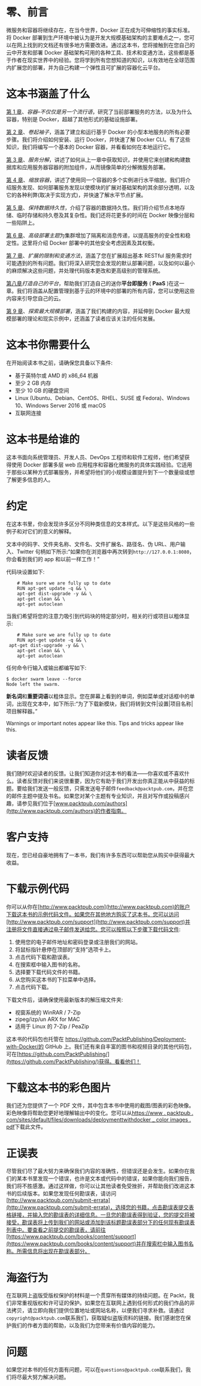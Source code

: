 # 零、前言

微服务和容器将继续存在，在当今世界，Docker 正在成为可伸缩性的事实标准。将 Docker 部署到生产环境中被认为是开发大规模基础架构的主要难点之一，您可以在网上找到的文档还有很多地方需要改进。通过这本书，您将接触到在您自己的云中开发和部署 Docker 基础架构可用的各种工具、技术和变通方法，这些都是基于作者在现实世界中的经验。您将学到所有您想知道的知识，以有效地在全球范围内扩展您的部署，并为自己构建一个弹性且可扩展的容器化云平台。

# 这本书涵盖了什么

[第 1 章](1.html)、*容器–不仅仅是另一个流行语*，研究了当前部署服务的方法，以及为什么容器，特别是 Docker，超越了其他形式的基础设施部署。

[第 2 章](2.html)、*卷起袖子*，涵盖了建立和运行基于 Docker 的小型本地服务的所有必要步骤。我们将介绍如何安装、运行 Docker，并快速了解 Docker CLI。有了这些知识，我们将编写一个基本的 Docker 容器，并看看如何在本地运行它。

[第 3 章](3.html)、*服务分解*，讲述了如何从上一章中获取知识，并使用它来创建和构建数据库和应用服务器容器的附加组件，从而镜像简单的分解微服务部署。

[第 4 章](4.html)、*缩放容器*，讲述了使用同一个容器的多个实例进行水平缩放。我们将介绍服务发现、如何部署服务发现以使模块的扩展对基础架构的其余部分透明，以及它的各种利弊(取决于实现方式)，并快速了解水平节点扩展。

[第 5 章](5.html)、*保持数据持久性*，介绍了容器的数据持久性。我们将介绍节点本地存储、临时存储和持久卷及其复杂性。我们还将花更多的时间在 Docker 映像分层和一些陷阱上。

[第 6 章](6.html)、*高级部署主题*为集群增加了隔离和消息传递，以提高服务的安全性和稳定性。这里将介绍 Docker 部署中的其他安全考虑因素及其权衡。

[第 7 章](7.html)、*扩展的限制和变通方法*，涵盖了您在扩展超出基本 RESTful 服务需求时可能遇到的所有问题。我们将深入研究您会发现的默认部署问题，以及如何以最小的麻烦解决这些问题，并处理代码版本更改和更高级别的管理系统。

[第八章](8.html)*打造自己的平台*，帮助我们打造自己的迷你**平台即服务** ( **PaaS** )在这一章。我们将涵盖从配置管理到基于云的环境中的部署的所有内容，您可以使用这些内容来引导您自己的云。

[第 9 章](9.html)、*探索最大规模部署*，涵盖了我们构建的内容，并延伸到 Docker 最大规模部署的理论和现实示例中，还涵盖了读者应该关注的任何发展。

# 这本书你需要什么

在开始阅读本书之前，请确保您具备以下条件:

*   基于英特尔或 AMD 的 x86_64 机器
*   至少 2 GB 内存
*   至少 10 GB 的硬盘空间
*   Linux (Ubuntu、Debian、CentOS、RHEL、SUSE 或 Fedora)、Windows 10、Windows Server 2016 或 macOS
*   互联网连接

# 这本书是给谁的

这本书面向系统管理员、开发人员、DevOps 工程师和软件工程师，他们希望获得使用 Docker 部署多层 web 应用程序和容器化微服务的具体实践经验。它适用于那些以某种方式部署服务，并希望将他们的小规模设置提升到下一个数量级或想了解更多信息的人。

# 约定

在这本书里，你会发现许多区分不同种类信息的文本样式。以下是这些风格的一些例子和对它们的意义的解释。

文本中的码字、文件夹名称、文件名、文件扩展名、路径名、伪 URL、用户输入、Twitter 句柄如下所示:“如果你在浏览器中再次转到`http://127.0.0.1:8080`，你会看到我们的 app 和以前一样工作！”

代码块设置如下:

```
    # Make sure we are fully up to date
    RUN apt-get update -q && \
    apt-get dist-upgrade -y && \
    apt-get clean && \
    apt-get autoclean
```

当我们希望将您的注意力吸引到代码块的特定部分时，相关的行或项目以粗体显示:

```
    # Make sure we are fully up to date
    RUN apt-get update -q && \
 apt-get dist-upgrade -y && \
    apt-get clean && \
    apt-get autoclean
```

任何命令行输入或输出都编写如下:

```
$ docker swarm leave --force
Node left the swarm.
```

**新名词**和**重要词语**以粗体显示。您在屏幕上看到的单词，例如菜单或对话框中的单词，出现在文本中，如下所示:“为了下载新模块，我们将转到文件|设置|项目名称|项目解释器。”

Warnings or important notes appear like this. Tips and tricks appear like this.

# 读者反馈

我们随时欢迎读者的反馈。让我们知道你对这本书的看法——你喜欢或不喜欢什么。读者反馈对我们来说很重要，因为它有助于我们开发出你真正能从中获益的标题。要给我们发送一般反馈，只需发送电子邮件`feedback@packtpub.com`，并在您的邮件主题中提及书名。如果您对某个主题有专业知识，并且对写作或投稿感兴趣，请参见我们位于[www.packtpub.com/authors](http://www.packtpub.com/authors)的作者指南。

# 客户支持

现在，您已经自豪地拥有了一本书，我们有许多东西可以帮助您从购买中获得最大收益。

# 下载示例代码

你可以从你在[http://www.packtpub.com](http://www.packtpub.com)的账户下载这本书的示例代码文件。如果您在其他地方购买了这本书，您可以访问[http://www.packtpub.com/support](http://www.packtpub.com/support)并注册将文件直接通过电子邮件发送给您。您可以按照以下步骤下载代码文件:

1.  使用您的电子邮件地址和密码登录或注册我们的网站。
2.  将鼠标指针悬停在顶部的“支持”选项卡上。
3.  点击代码下载和勘误表。
4.  在搜索框中输入图书的名称。
5.  选择要下载代码文件的书籍。
6.  从您购买这本书的下拉菜单中选择。
7.  点击代码下载。

下载文件后，请确保使用最新版本的解压缩文件夹:

*   视窗系统的 WinRAR / 7-Zip
*   zipeg/izp/un ARX for MAC
*   适用于 Linux 的 7-Zip / PeaZip

这本书的代码包也托管在 https://github.com/PacktPublishing/Deployment-with-Docker/的 GitHub 上。我们还有来自丰富的图书和视频目录的其他代码包，可在[https://github.com/PacktPublishing/](https://github.com/PacktPublishing/)获得。看看他们！

# 下载这本书的彩色图片

我们还为您提供了一个 PDF 文件，其中包含本书中使用的截图/图表的彩色映像。彩色映像将帮助您更好地理解输出中的变化。您可以从[https://www . packtpub . com/sites/default/files/downloads/deploymenttwithdocker _ color images . pdf](https://www.packtpub.com/sites/default/files/downloads/DeploymentwithDocker_ColorImages.pdf)下载此文件。

# 正误表

尽管我们尽了最大努力来确保我们内容的准确性，但错误还是会发生。如果你在我们的某本书里发现一个错误，也许是文本或代码中的错误，如果你能向我们报告，我们将不胜感激。通过这样做，你可以让其他读者免受挫折，并帮助我们改进这本书的后续版本。如果您发现任何勘误表，请访问[http://www.packtpub.com/submit-errata](http://www.packtpub.com/submit-errata)，选择您的书籍，点击勘误表提交表格链接，并输入您的勘误表的详细信息。一旦您的勘误表得到验证，您的提交将被接受，勘误表将上传到我们的网站或添加到该标题勘误表部分下的任何现有勘误表列表中。要查看之前提交的勘误表，请前往[https://www.packtpub.com/books/content/support](https://www.packtpub.com/books/content/support)并在搜索栏中输入图书名称。所需信息将出现在勘误表部分。

# 海盗行为

在互联网上盗版受版权保护的材料是一个贯穿所有媒体的持续问题。在 Packt，我们非常重视版权和许可证的保护。如果您在互联网上遇到任何形式的我们作品的非法拷贝，请立即向我们提供位置地址或网站名称，以便我们寻求补救。请通过`copyright@packtpub.com`联系我们，获取疑似盗版资料的链接。我们感谢您在保护我们的作者方面的帮助，以及我们为您带来有价值内容的能力。

# 问题

如果您对本书的任何方面有问题，可以在`questions@packtpub.com`联系我们，我们将尽最大努力解决问题。